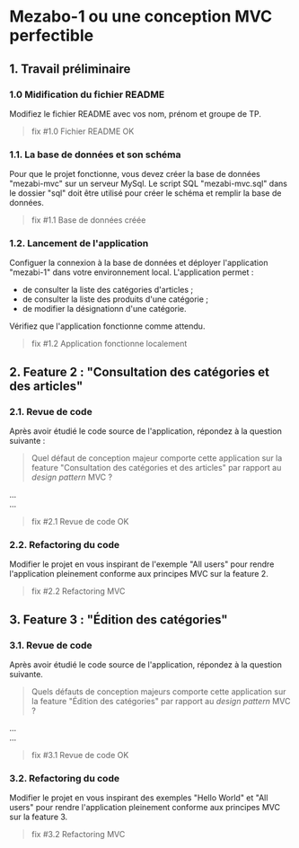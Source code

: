 # Mezabo-1 ou une conception MVC perfectible

## 1. Travail préliminaire

### 1.0 Midification du fichier README

Modifiez le fichier README avec vos nom, prénom et groupe de TP.

> fix #1.0 Fichier README OK

### 1.1. La base de données et son schéma

Pour que le projet fonctionne, vous devez créer la base de données "mezabi-mvc" sur un serveur MySql.
Le script SQL "mezabi-mvc.sql" dans le dossier "sql" doit être utilisé pour créer le schéma et remplir la base de données.

> fix #1.1 Base de données créée

### 1.2. Lancement de l'application

Configuer la connexion à la base de données et déployer l'application "mezabi-1" dans votre environnement local.
L'application permet :
- de consulter la liste des catégories d'articles ;
- de consulter  la liste des produits d'une catégorie ;
- de modifier la désignationn d'une catégorie.

Vérifiez que l'application fonctionne comme attendu.

> fix #1.2 Application fonctionne localement

## 2. Feature 2 : "Consultation des catégories et des articles"

### 2.1. Revue de code

Après avoir étudié le code source de l'application, répondez à la question suivante :

> Quel défaut de conception majeur comporte cette application sur la feature "Consultation des catégories et des articles"
> par rapport au _design pattern_ MVC ?

...  
...

> fix #2.1 Revue de code OK

### 2.2. Refactoring du code

Modifier le projet en vous inspirant de l'exemple "All users" pour rendre l'application pleinement conforme aux principes
MVC sur la feature 2.

> fix #2.2 Refactoring MVC


## 3. Feature 3 : "Édition des catégories"

### 3.1. Revue de code

Après avoir étudié le code source de l'application, répondez à la question suivante.

> Quels défauts de conception majeurs comporte cette application sur la feature "Édition des catégories" par rapport au _design pattern_ MVC ?

...  
...

> fix #3.1 Revue de code OK

### 3.2. Refactoring du code

Modifier le projet en vous inspirant des exemples "Hello World" et "All users" pour rendre l'application pleinement conforme aux principes
MVC sur la feature 3.

> fix #3.2 Refactoring MVC